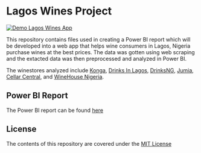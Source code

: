 # Lagos Wines Project

[![Demo Lagos Wines App](https://github.com/ObinnaIheanachor/Lagos-Wines-Project/blob/master/video-demo/Main%20Wine%20Video.gif)](https://youtu.be/nXM0SkO97DI)

This repository contains files used in creating a Power BI report which will be developed into a web app that helps wine consumers in Lagos, Nigeria purchase wines at the best prices.
The data was gotten using web scraping and the extacted data was then preprocessed and analyzed in Power BI.

The winestores analyzed include [Konga](https://www.konga.com/category/wines-2004?page=1), [Drinks In Lagos](https://www.drinksinlagos.com/), [DrinksNG](https://www.drinks.ng/shop/wine/), [Jumia](https://www.jumia.com.ng/wines/), [Cellar Central](https://www.cellarcentral.ng/index.php?_route_=wines&page=1), and [WineHouse Nigeria](https://winehousenigeria.com/product-category/wine/).

## Power BI Report
The Power BI report can be found [here](https://github.com/ObinnaIheanachor/Lagos-Wines-Project/blob/master/Power-BI-report/Resa%20Wines%20PBIX%20File%20(1).pbix)

## License
The contents of this repository are covered under the [MIT License](https://github.com/ObinnaIheanachor/Lagos-Wines-Project/blob/master/License.txt)
